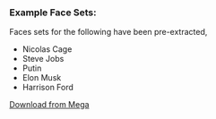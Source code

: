 ### **Example Face Sets**:

Faces sets for the following have been pre-extracted,

- Nicolas Cage
- Steve Jobs
- Putin
- Elon Musk
- Harrison Ford

[Download from Mega](https://mega.nz/#F!y1ERHDaL!PPwg01PQZk0FhWLVo5_MaQ)
